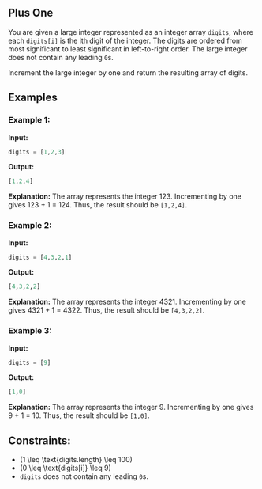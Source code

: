 ## Plus One

You are given a large integer represented as an integer array `digits`, where each `digits[i]` is the ith digit of the integer. The digits are ordered from most significant to least significant in left-to-right order. The large integer does not contain any leading `0`s.

Increment the large integer by one and return the resulting array of digits.

## Examples

### Example 1:
**Input:**
```python
digits = [1,2,3]
```
**Output:**
```python
[1,2,4]
```
**Explanation:**
The array represents the integer 123. Incrementing by one gives 123 + 1 = 124. Thus, the result should be `[1,2,4]`.

### Example 2:
**Input:**
```python
digits = [4,3,2,1]
```
**Output:**
```python
[4,3,2,2]
```
**Explanation:**
The array represents the integer 4321. Incrementing by one gives 4321 + 1 = 4322. Thus, the result should be `[4,3,2,2]`.

### Example 3:
**Input:**
```python
digits = [9]
```
**Output:**
```python
[1,0]
```
**Explanation:**
The array represents the integer 9. Incrementing by one gives 9 + 1 = 10. Thus, the result should be `[1,0]`.

## Constraints:

- \(1 \leq \text{digits.length} \leq 100\)
- \(0 \leq \text{digits[i]} \leq 9\)
- `digits` does not contain any leading `0`s.